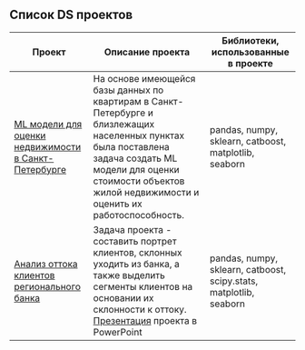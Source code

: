 ## **Список DS проектов**
 
| Проект | Описание проекта | Библиотеки, использованные в проекте |
| --- | --- | --- |
| [ML модели для оценки недвижимости в Санкт-Петербурге](https://github.com/annkolosova/DS_projects/tree/main/Spb_realestate_prices) | На основе имеющейся базы данных по квартирам в Санкт-Петербурге и близлежащих населенных пунктах была поставлена задача создать ML модели для оценки стоимости объектов жилой недвижимости и оценить их работоспособность. | pandas, numpy, sklearn, catboost, matplotlib, seaborn |
| [Анализ оттока клиентов регионального банка](https://github.com/annkolosova/DS_projects/blob/main/bank_client_segmentation/bank_churn_segmentation.ipynb) | Задача проекта - составить портрет клиентов, склонных уходить из банка, а также выделить сегменты клиентов на основании их склонности к оттоку. [Презентация](https://disk.yandex.ru/i/10BwJb_Q9eeeIw) проекта в PowerPoint | pandas, numpy, sklearn, catboost, scipy.stats, matplotlib, seaborn |
